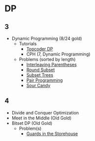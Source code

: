 # DP

## 3
  * Dynamic Programming (8/24 gold)
    * Tutorials
      * [Topcoder DP](https://www.topcoder.com/community/data-science/data-science-tutorials/dynamic-programming-from-novice-to-advanced/)
      * CPH (7, Dynamic Programming)
    * Problems (sorted by length)
      * [Interleaving Parentheses](https://community.topcoder.com/stat?c=problem_statement&pm=14635&rd=16933)
      * [Round Subset](http://codeforces.com/contest/837/problem/D) [](59)
      * [Subset Trees](https://csacademy.com/contest/round-41/task/subset-trees/) [](70)
      * [Pair Programming](https://dmoj.ca/problem/bfs17p4) [](95)
      * [Sour Candy](https://dmoj.ca/problem/bts17p6) [](82)

## 4
  * Divide and Conquer Optimization
  * Meet in the Middle (Old Gold)
  * Bitset DP (Old Gold)
    * Problem(s)
      * [Guards in the Storehouse](http://codeforces.com/problemset/problem/845/F) [](71)